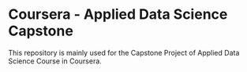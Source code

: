 # Coursera - Applied Data Science Capstone
This repository is mainly used for the Capstone Project of Applied Data Science Course in Coursera.
